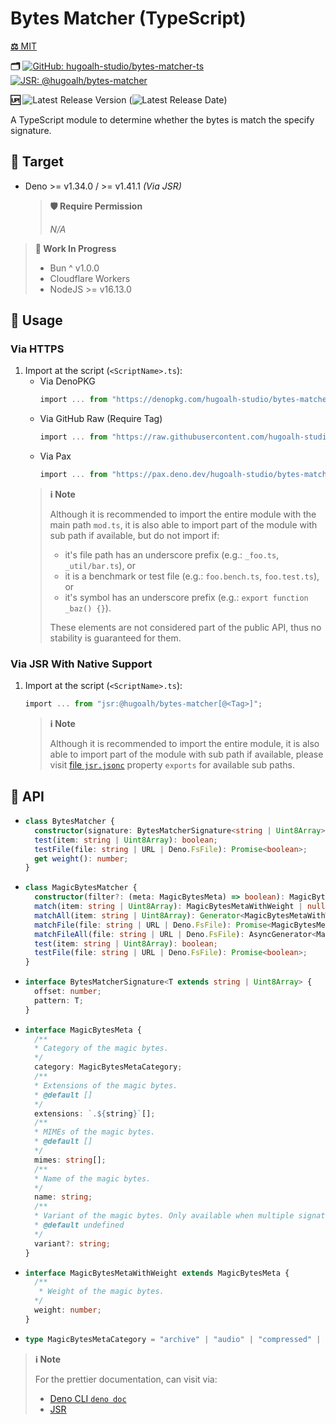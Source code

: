 # Bytes Matcher (TypeScript)

[**⚖️** MIT](./LICENSE.md)

**🗂️**
[![GitHub: hugoalh-studio/bytes-matcher-ts](https://img.shields.io/badge/hugoalh--studio/bytes--matcher--ts-181717?logo=github&logoColor=ffffff&style=flat "GitHub: hugoalh-studio/bytes-matcher-ts")](https://github.com/hugoalh-studio/bytes-matcher-ts)
[![JSR: @hugoalh/bytes-matcher](https://img.shields.io/badge/JSR-@hugoalh/bytes--matcher-F7DF1E?labelColor=F7DF1E&logoColor=000000&style=flat "JSR: @hugoalh/bytes-matcher")](https://jsr.io/@hugoalh/bytes-matcher)

**🆙** ![Latest Release Version](https://img.shields.io/github/release/hugoalh-studio/bytes-matcher-ts?sort=semver&color=2187C0&label=&style=flat "Latest Release Version") (![Latest Release Date](https://img.shields.io/github/release-date/hugoalh-studio/bytes-matcher-ts?color=2187C0&label=&style=flat "Latest Release Date"))

A TypeScript module to determine whether the bytes is match the specify signature.

## 🎯 Target

- Deno >= v1.34.0 / >= v1.41.1 *(Via JSR)*
  > **🛡️ Require Permission**
  >
  > *N/A*

> **🚧 Work In Progress**
>
> - Bun ^ v1.0.0
> - Cloudflare Workers
> - NodeJS >= v16.13.0

## 🔰 Usage

### Via HTTPS

<!--
> **🎯 Supported Target**
>
> - Deno
-->
1. Import at the script (`<ScriptName>.ts`):
    - Via DenoPKG
      ```ts
      import ... from "https://denopkg.com/hugoalh-studio/bytes-matcher-ts[@<Tag>]/mod.ts";
      ```
    - Via GitHub Raw (Require Tag)
      ```ts
      import ... from "https://raw.githubusercontent.com/hugoalh-studio/bytes-matcher-ts/<Tag>/mod.ts";
      ```
    - Via Pax
      ```ts
      import ... from "https://pax.deno.dev/hugoalh-studio/bytes-matcher-ts[@<Tag>]/mod.ts";
      ```
    > **ℹ️ Note**
    >
    > Although it is recommended to import the entire module with the main path `mod.ts`, it is also able to import part of the module with sub path if available, but do not import if:
    >
    > - it's file path has an underscore prefix (e.g.: `_foo.ts`, `_util/bar.ts`), or
    > - it is a benchmark or test file (e.g.: `foo.bench.ts`, `foo.test.ts`), or
    > - it's symbol has an underscore prefix (e.g.: `export function _baz() {}`).
    >
    > These elements are not considered part of the public API, thus no stability is guaranteed for them.

### Via JSR With Native Support

<!--
> **🎯 Supported Target**
>
> - Deno
-->
1. Import at the script (`<ScriptName>.ts`):
    ```ts
    import ... from "jsr:@hugoalh/bytes-matcher[@<Tag>]";
    ```
    > **ℹ️ Note**
    >
    > Although it is recommended to import the entire module, it is also able to import part of the module with sub path if available, please visit [file `jsr.jsonc`](./jsr.jsonc) property `exports` for available sub paths.

<!--
### Via JSR With NPM Compatibility Layer Support

> **🎯 Supported Target**
>
> - Bun
> - Cloudflare Workers
> - NodeJS

1. Install via console/shell/terminal:
    - Via Bun
      ```sh
      bunx jsr add @hugoalh/bytes-matcher[@<Tag>]
      ```
    - Via NPM
      ```sh
      npx jsr add @hugoalh/bytes-matcher[@<Tag>]
      ```
    - Via PNPM
      ```sh
      pnpm dlx jsr add @hugoalh/bytes-matcher[@<Tag>]
      ```
    - Via Yarn
      ```sh
      yarn dlx jsr add @hugoalh/bytes-matcher[@<Tag>]
      ```
2. Import at the script (`<ScriptName>.ts`):
    ```ts
    import ... from "@hugoalh/bytes-matcher";
    ```
    > **ℹ️ Note**
    >
    > Although it is recommended to import the entire module, it is also able to import part of the module with sub path if available, please visit [file `jsr.jsonc`](./jsr.jsonc) property `exports` for available sub paths.
-->
## 🧩 API

- ```ts
  class BytesMatcher {
    constructor(signature: BytesMatcherSignature<string | Uint8Array>[]): BytesMatcher;
    test(item: string | Uint8Array): boolean;
    testFile(file: string | URL | Deno.FsFile): Promise<boolean>;
    get weight(): number;
  }
  ```
- ```ts
  class MagicBytesMatcher {
    constructor(filter?: (meta: MagicBytesMeta) => boolean): MagicBytesMatcher;
    match(item: string | Uint8Array): MagicBytesMetaWithWeight | null;
    matchAll(item: string | Uint8Array): Generator<MagicBytesMetaWithWeight>;
    matchFile(file: string | URL | Deno.FsFile): Promise<MagicBytesMetaWithWeight | null>;
    matchFileAll(file: string | URL | Deno.FsFile): AsyncGenerator<MagicBytesMetaWithWeight>;
    test(item: string | Uint8Array): boolean;
    testFile(file: string | URL | Deno.FsFile): Promise<boolean>;
  }
  ```
- ```ts
  interface BytesMatcherSignature<T extends string | Uint8Array> {
    offset: number;
    pattern: T;
  }
  ```
- ```ts
  interface MagicBytesMeta {
    /**
    * Category of the magic bytes.
    */
    category: MagicBytesMetaCategory;
    /**
    * Extensions of the magic bytes.
    * @default []
    */
    extensions: `.${string}`[];
    /**
    * MIMEs of the magic bytes.
    * @default []
    */
    mimes: string[];
    /**
    * Name of the magic bytes.
    */
    name: string;
    /**
    * Variant of the magic bytes. Only available when multiple signatures with same meta.
    * @default undefined
    */
    variant?: string;
  }
  ```
- ```ts
  interface MagicBytesMetaWithWeight extends MagicBytesMeta {
    /**
     * Weight of the magic bytes.
    */
    weight: number;
  }
  ```
- ```ts
  type MagicBytesMetaCategory = "archive" | "audio" | "compressed" | "database" | "diagram" | "disk" | "document" | "ebook" | "executable" | "font" | "formula" | "geospatial" | "image" | "metadata" | "model" | "other" | "package" | "playlist" | "presentation" | "rom" | "spreadsheet" | "subtitle" | "video";
  ```

> **ℹ️ Note**
>
> For the prettier documentation, can visit via:
>
> - [Deno CLI `deno doc`](https://deno.land/manual/tools/documentation_generator)
> - [JSR](https://jsr.io/@hugoalh/bytes-matcher)
<!--
## ✍️ Example
-->
